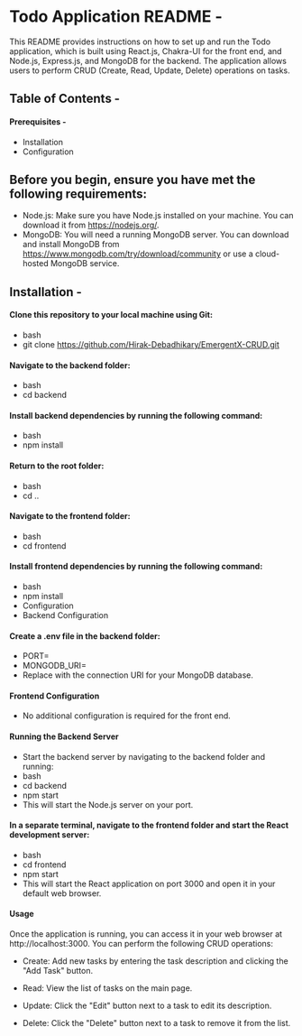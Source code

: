 <h1>Todo Application README -</h1> 
This README provides instructions on how to set up and run the Todo application, which is built using React.js, Chakra-UI for the front end, and Node.js, Express.js, and MongoDB for the backend. The application allows users to perform CRUD (Create, Read, Update, Delete) operations on tasks.

<h2>Table of Contents -</h2> 
<h4>Prerequisites -</h4> 

- Installation
- Configuration

<h2>Before you begin, ensure you have met the following requirements:</h2>

- Node.js: Make sure you have Node.js installed on your machine. You can download it from https://nodejs.org/.
- MongoDB: You will need a running MongoDB server. You can download and install MongoDB from https://www.mongodb.com/try/download/community or use a cloud-hosted MongoDB service.

<h2>Installation -</h2>

<h4>Clone this repository to your local machine using Git:</h4>

- bash
- git clone https://github.com/Hirak-Debadhikary/EmergentX-CRUD.git

<h4>Navigate to the backend folder:</h4>

- bash
- cd backend

<h4>Install backend dependencies by running the following command:</h4>

- bash
- npm install

<h4>Return to the root folder:</h4>

- bash
- cd ..

<h4>Navigate to the frontend folder:</h4>

- bash
- cd frontend

<h4>Install frontend dependencies by running the following command:</h4>

- bash
- npm install
- Configuration
- Backend Configuration

<h4>Create a .env file in the backend folder:</h4>

- PORT=<Your-Port>
- MONGODB_URI=<Your-Mongodb-Uri>
- Replace <your-mongodb-uri> with the connection URI for your MongoDB database.

<h4>Frontend Configuration</h4>

- No additional configuration is required for the front end.

<h4>Running the Backend Server</h4>

- Start the backend server by navigating to the backend folder and running:
- bash
- cd backend
- npm start
- This will start the Node.js server on your port.

<h4>In a separate terminal, navigate to the frontend folder and start the React development server:</h4>

- bash
- cd frontend
- npm start
- This will start the React application on port 3000 and open it in your default web browser.

<h4>Usage</h4>

Once the application is running, you can access it in your web browser at http://localhost:3000. You can perform the following CRUD operations:

- Create: Add new tasks by entering the task description and clicking the "Add Task" button.

- Read: View the list of tasks on the main page.

- Update: Click the "Edit" button next to a task to edit its description.

- Delete: Click the "Delete" button next to a task to remove it from the list.
